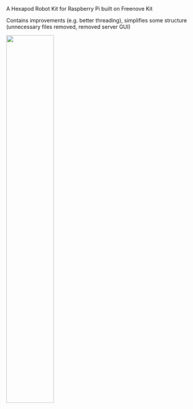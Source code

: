 A Hexapod Robot Kit for Raspberry Pi built on Freenove Kit

Contains improvements (e.g. better threading), simplifies some structure (unnecessary files removed, removed server GUI)

<img src='Picture/icon.png' width='50%'/>